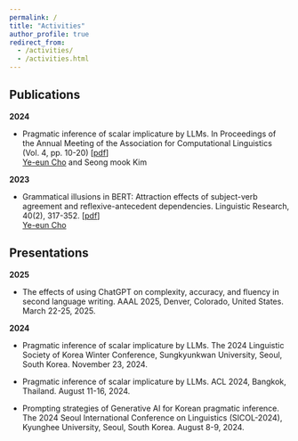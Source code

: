 ```yaml
---
permalink: /
title: "Activities"
author_profile: true
redirect_from: 
  - /activities/
  - /activities.html
---
```



Publications
------
**2024**
* Pragmatic inference of scalar implicature by LLMs. In Proceedings of the Annual Meeting of the Association for Computational Linguistics (Vol. 4, pp. 10-20) [[pdf](https://arxiv.org/pdf/2408.06673)]  
<u>Ye-eun Cho</u> and Seong mook Kim




**2023**
* Grammatical illusions in BERT: Attraction effects of subject-verb agreement and reflexive-antecedent dependencies. Linguistic Research, 40(2), 317-352. [[pdf](http://isli.khu.ac.kr/journal/content/data/40_2/7.pdf)]  
<u>Ye-eun Cho</u>









Presentations
------
**2025**
* The effects of using ChatGPT on complexity, accuracy, and fluency in second language writing. AAAL 2025, Denver, Colorado, United States. March 22-25, 2025.




**2024**
* Pragmatic inference of scalar implicature by LLMs. The 2024 Linguistic Society of Korea Winter Conference, Sungkyunkwan University, Seoul, South Korea. November 23, 2024.




* Pragmatic inference of scalar implicature by LLMs. ACL 2024, Bangkok, Thailand. August 11-16, 2024.




* Prompting strategies of Generative AI for Korean pragmatic inference. The 2024 Seoul International Conference on Linguistics (SICOL-2024), Kyunghee University, Seoul, South Korea. August 8-9, 2024.

